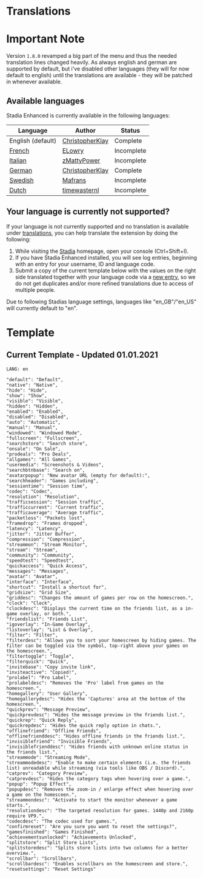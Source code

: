 
# Translations

# Important Note
Version `1.8.0` revamped a big part of the menu and thus the needed translation lines changed heavily. As always english and german are supported by default, but i've disabled other languages (they will for now default to english) until the translations are available - they will be patched in whenever available.

## Available languages
Stadia Enhanced is currently available in the following languages:

| Language | Author | Status |
|--|--|--|
| English (default) | [ChristopherKlay](https://github.com/ChristopherKlay) | Complete |
| [French](https://github.com/ChristopherKlay/StadiaEnhanced/discussions/8) | [ELowry](https://github.com/ELowry) | Incomplete |
| [Italian](https://github.com/ChristopherKlay/StadiaEnhanced/discussions/7) | [zMattyPower](https://github.com/zMattyPower) | Incomplete |
| [German](https://github.com/ChristopherKlay/StadiaEnhanced/discussions/13) | [ChristopherKlay](https://github.com/ChristopherKlay) | Complete |
| [Swedish](https://github.com/ChristopherKlay/StadiaEnhanced/discussions/11) | [Mafrans](https://github.com/Mafrans) | Incomplete |
| [Dutch](https://github.com/ChristopherKlay/StadiaEnhanced/discussions/9) | [timewasternl](https://github.com/timewasternl) | Incomplete |

## Your language is currently not supported?
If your language is not currently supported and no translation is available under [translations](https://github.com/ChristopherKlay/StadiaEnhanced/discussions?discussions_q=category%3ATranslations), you can help translate the extension by doing the following:

1. While visiting the [Stadia](https://stadia.com/) homepage, open your console (Ctrl+Shift+I).
2. If you have Stadia Enhanced installed, you will see log entries, beginning with an entry for your username, ID and language code.
3. Submit a copy of the current template below with the values on the right side translated together with your language code via a [new entry](https://github.com/ChristopherKlay/StadiaEnhanced/discussions?discussions_q=category%3ATranslations), so we do not get duplicates and/or more refined translations due to access of multiple people.

Due to following Stadias language settings, languages like "en_GB"/"en_US" will currently default to "en".
# Template

## Current Template - Updated 01.01.2021

```
LANG: en
    
"default": "Default",
"native": "Native",
"hide": "Hide",
"show": "Show",
"visible": "Visible",
"hidden": "Hidden",
"enabled": "Enabled",
"disabled": "Disabled",
"auto": "Automatic",
"manual": "Manual",
"windowed": "Windowed Mode",
"fullscreen": "Fullscreen",
"searchstore": "Search store",
"onsale": "On Sale",
"prodeals": "Pro Deals",
"allgames": "All Games",
"usermedia": "Screenshots & Videos",
"searchbtnbase": "Search on",
"avatarpopup": "New avatar URL (empty for default):",
"searchheader": "Games including",
"sessiontime": "Session time",
"codec": "Codec",
"resolution": "Resolution",
"trafficsession": "Session traffic",
"trafficcurrent": "Current traffic",
"trafficaverage": "Average traffic",
"packetloss": "Packets lost",
"framedrop": "Frames dropped",
"latency": "Latency",
"jitter": "Jitter Buffer",
"compression": "Compression",
"streammon": "Stream Monitor",
"stream": "Stream",
"community": "Community",
"speedtest": "Speedtest",
"quickaccess": "Quick Access",
"messages": "Messages",
"avatar": "Avatar",
"interface": "Interface",
"shortcut": "Install a shortcut for",
"gridsize": "Grid Size",
"griddesc": "Changes the amount of games per row on the homescreen.",
"clock": "Clock",
"clockdesc": "Displays the current time on the friends list, as a in-game overlay, or both.",
"friendslist": "Friends List",
"igoverlay": "In-Game Overlay",
"listoverlay": "List & Overlay",
"filter": "Filter",
"filterdesc": "Allows you to sort your homescreen by hiding games. The filter can be toggled via the symbol, top-right above your games on the homescreen.",
"filtertoggle": "Toggle",
"filterquick": "Quick",
"invitebase": "Copy invite link",
"inviteactive": "Copied!",
"prolabel": "Pro Label",
"prolabeldesc": "Removes the 'Pro' label from games on the homescreen.",
"homegallery": "User Gallery",
"homegallerydesc": "Hides the 'Captures' area at the bottom of the homescreen.",
"quickprev": "Message Preview",
"quickprevdesc": "Hides the message preview in the friends list.",
"quickrep": "Quick Reply",
"quickrepdesc": "Hides the quick reply option in chats.",
"offlinefriend": "Offline Friends",
"offlinefrienddesc": "Hides offline friends in the friends list.",
"invisiblefriend": "Invisible Friends",
"invisiblefrienddesc": "Hides friends with unknown online status in the friends list.",
"streammode": "Streaming Mode",
"streammodedesc": "Enable to make certain elements (i.e. the friends list) unreadable while streaming (via tools like OBS / Discord).",
"catprev": "Category Preview",
"catprevdesc": "Hides the category tags when hovering over a game.",
"popup": "Popup Effect",
"popupdesc": "Removes the zoom-in / enlarge effect when hovering over a game on the homesceen.",
"streammondesc": "Activate to start the monitor whenever a game starts.",
"resolutiondesc": "The targeted resolution for games. 1440p and 2160p require VP9.",
"codecdesc": "The codec used for games.",
"confirmreset": "Are you sure you want to reset the settings?",
"gamesfinished": "Games Finished",
"achievementsunlocked": "Achievements Unlocked",
"splitstore": "Split Store Lists",
"splitstoredesc": "Splits store lists into two columns for a better overview.",
"scrollbar": "Scrollbars",
"scrollbardesc": "Enables scrollbars on the homescreen and store.",
"resetsettings": "Reset Settings"
```
